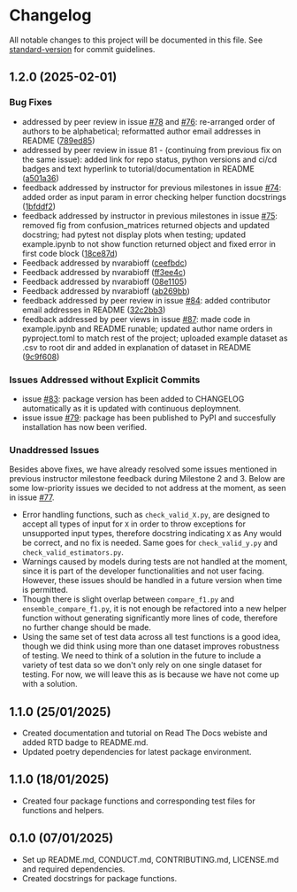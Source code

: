 # Changelog

All notable changes to this project will be documented in this file. See [standard-version](https://github.com/conventional-changelog/standard-version) for commit guidelines.

## 1.2.0 (2025-02-01)

### Bug Fixes

* addressed by peer review in issue [#78](https://github.com/UBC-MDS/compare_classifiers/issues/78) and [#76](https://github.com/UBC-MDS/compare_classifiers/issues/76): re-arranged order of authors to be alphabetical; reformatted author email addresses in README ([789ed85](https://github.com/UBC-MDS/compare_classifiers/commit/789ed8529612cb0ddae52b326e922bb251088b38))
* addressed by peer review in issue 81 - (continuing from previous fix on the same issue): added link for repo status, python versions and ci/cd badges and text hyperlink to tutorial/documentation in README ([a501a36](https://github.com/UBC-MDS/compare_classifiers/commit/a501a36236074c3a97f1af7f81e95d98a2ce2880))
* feedback addressed by instructor for previous milestones in issue [#74](https://github.com/UBC-MDS/compare_classifiers/issues/74): added order as input param in error checking helper function docstrings ([1bfddf2](https://github.com/UBC-MDS/compare_classifiers/commit/1bfddf232153ffbb40c54fed5aae4f443568decd))
* feedback addressed by instructor in previous milestones in issue [#75](https://github.com/UBC-MDS/compare_classifiers/issues/75): removed fig from confusion_matrices returned objects and updated docstring; had pytest not display plots when testing; updated example.ipynb to not show function returned object and fixed error in first code block ([18ce87d](https://github.com/UBC-MDS/compare_classifiers/commit/18ce87dda827e3c69937d0278410ed8c941da09a))
* Feedback addressed by nvarabioff ([ceefbdc](https://github.com/UBC-MDS/compare_classifiers/commit/ceefbdc66b2ccc178d1d2a16e2db086a7a02487a))
* Feedback addressed by nvarabioff ([ff3ee4c](https://github.com/UBC-MDS/compare_classifiers/commit/ff3ee4cf9ee50f6d6823de9b2be84aa68b24683a))
* Feedback addressed by nvarabioff ([08e1105](https://github.com/UBC-MDS/compare_classifiers/commit/08e11051adb5d31a288aa46aa23087b1de74282b))
* Feedback addressed by nvarabioff ([ab269bb](https://github.com/UBC-MDS/compare_classifiers/commit/ab269bbbe655aca139e0ed4a33bfdacedcf7d423))
* feedback addressed by peer review in issue [#84](https://github.com/UBC-MDS/compare_classifiers/issues/84): added contributor email addresses in README ([32c2bb3](https://github.com/UBC-MDS/compare_classifiers/commit/32c2bb3484f021fc3f9e2d195db2f4fa5331acc4))
* feedback addressed by peer views in issue [#87](https://github.com/UBC-MDS/compare_classifiers/issues/87): made code in example.ipynb and README runable; updated author name orders in pyproject.toml to match rest of the project; uploaded example dataset as .csv to root dir and added in explanation of dataset in README ([9c9f608](https://github.com/UBC-MDS/compare_classifiers/commit/9c9f6080286977036a80a4cc82f040df8f08d4a6))

### Issues Addressed without Explicit Commits

* issue [#83](https://github.com/UBC-MDS/compare_classifiers/issues/83): package version has been added to CHANGELOG automatically as it is updated with continuous deploymnent.
* issue issue [#79](https://github.com/UBC-MDS/compare_classifiers/issues/79): package has been published to PyPI and succesfully installation has now been verified.

### Unaddressed Issues

Besides above fixes, we have already resolved some issues mentioned in previous instructor milestone feedback during Milestone 2 and 3. Below are some low-priority issues we decided to not address at the moment, as seen in issue [#77](https://github.com/UBC-MDS/compare_classifiers/issues/77).

* Error handling functions, such as `check_valid_X.py`, are designed to accept all types of input for `X` in order to throw exceptions for unsupported input types, therefore docstring indicating `X` as Any would be correct, and no fix is needed. Same goes for `check_valid_y.py` and `check_valid_estimators.py`.
* Warnings caused by models during tests are not handled at the moment, since it is part of the developer functionalities and not user facing. However, these issues should be handled in a future version when time is permitted.
* Though there is slight overlap between `compare_f1.py` and `ensemble_compare_f1.py`, it is not enough be refactored into a new helper function without generating significantly more lines of code, therefore no further change should be made.
* Using the same set of test data across all test functions is a good idea, though we did think using more than one dataset improves robustness of testing. We need to think of a solution in the future to include a variety of test data so we don't only rely on one single dataset for testing. For now, we will leave this as is because we have not come up with a solution.

## 1.1.0 (25/01/2025)

- Created documentation and tutorial on Read The Docs webiste and added RTD badge to README.md.
- Updated poetry dependencies for latest package environment.

## 1.1.0 (18/01/2025)

- Created four package functions and corresponding test files for functions and helpers.

## 0.1.0 (07/01/2025)

- Set up README.md, CONDUCT.md, CONTRIBUTING.md, LICENSE.md and required dependencies.
- Created docstrings for package functions.